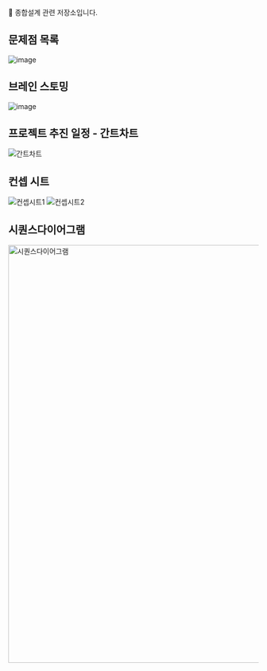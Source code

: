 🧭 종합설계 관련 저장소입니다.

문제점 목록
-----

![image](https://github.com/user-attachments/assets/8c46846b-e31b-4123-9be5-cdb05b29f759)


브레인 스토밍
-----

![image](https://github.com/user-attachments/assets/7273d6e1-ab5e-4924-9da5-d75023d5c50a)


프로젝트 추진 일정 - 간트차트
-----

![간트차트](https://github.com/user-attachments/assets/f46369c4-d205-429e-972b-9348e56edf8d)


컨셉 시트
-----

![컨셉시트1](https://github.com/user-attachments/assets/407cf6a8-620a-4268-ae40-ee0e52e06619)
![컨셉시트2](https://github.com/user-attachments/assets/a2fb0f2f-8b10-46d9-be43-960b9625a0a5)

시퀀스다이어그램
-----

<img width="840" alt="시퀀스다이어그램" src="https://github.com/user-attachments/assets/d2769789-8084-44a5-9a6a-1936328883e7" />
